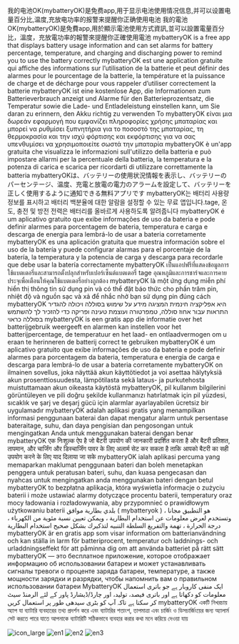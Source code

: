 我的电池OK(mybatteryOK)是免费app,用于显示电池使用情况信息,并可以设置电量百分比,温度,充放电功率的报警来提醒你正确使用电池
我的電池OK(mybatteryOK)是免費app,用於顯示電池使用方式資訊,並可以設置電量百分比，溫度，充放電功率的報警來提醒你正確使用電池
mybatteryOK is a free app that displays battery usage information and can set alarms for battery percentage, temperature, and charging and discharging power to remind you to use the battery correctly
mybatteryOK est une application gratuite qui affiche des informations sur l’utilisation de la batterie et peut définir des alarmes pour le pourcentage de la batterie, la température et la puissance de charge et de décharge pour vous rappeler d’utiliser correctement la batterie
mybatteryOK ist eine kostenlose App, die Informationen zum Batterieverbrauch anzeigt und Alarme für den Batterieprozentsatz, die Temperatur sowie die Lade- und Entladeleistung einstellen kann, um Sie daran zu erinnern, den Akku richtig zu verwenden
Το mybatteryOK είναι μια δωρεάν εφαρμογή που εμφανίζει πληροφορίες χρήσης μπαταρίας και μπορεί να ρυθμίσει ξυπνητήρια για το ποσοστό της μπαταρίας, τη θερμοκρασία και την ισχύ φόρτισης και εκφόρτισης για να σας υπενθυμίσει να χρησιμοποιείτε σωστά την μπαταρία
mybatteryOK è un'app gratuita che visualizza le informazioni sull'utilizzo della batteria e può impostare allarmi per la percentuale della batteria, la temperatura e la potenza di carica e scarica per ricordarti di utilizzare correttamente la batteria
mybatteryOKは、バッテリーの使用状況情報を表示し、バッテリーのパーセンテージ、温度、充電と放電の電力のアラームを設定して、バッテリーを正しく使用するように通知できる無料アプリです
mybatteryOK는 배터리 사용량 정보를 표시하고 배터리 백분율에 대한 알람을 설정할 수 있는 무료 앱입니다.tage, 온도, 충전 및 방전 전력은 배터리를 올바르게 사용하도록 알려줍니다
mybatteryOK é um aplicativo gratuito que exibe informações de uso da bateria e pode definir alarmes para porcentagem de bateria, temperatura e carga e descarga de energia para lembrá-lo de usar a bateria corretamente
mybatteryOK es una aplicación gratuita que muestra información sobre el uso de la batería y puede configurar alarmas para el porcentaje de la batería, la temperatura y la potencia de carga y descarga para recordarle que debe usar la batería correctamente
mybatteryOK เป็นแอปฟรีที่แสดงข้อมูลการใช้แบตเตอรี่และสามารถตั้งปลุกสําหรับเปอร์เซ็นต์แบตเตอรี่ tage อุณหภูมิและการชาร์จและการคายประจุเพื่อเตือนให้คุณใช้แบตเตอรี่อย่างถูกต้อง
mybatteryOK là một ứng dụng miễn phí hiển thị thông tin sử dụng pin và có thể đặt báo thức cho phần trăm pin, nhiệt độ và nguồn sạc và xả để nhắc nhở bạn sử dụng pin đúng cách
mybatteryOK היא אפליקציה חינמית המציגה מידע על שימוש בסוללה ויכולה להגדיר התראות עבור אחוז סוללה, טמפרטורה ועוצמת טעינה ופריקה כדי להזכיר לך להשתמש בסוללה כראוי
mybatteryOK is een gratis app die informatie over het batterijgebruik weergeeft en alarmen kan instellen voor het batterijpercentage, de temperatuur en het laad- en ontlaadvermogen om u eraan te herinneren de batterij correct te gebruiken
mybatteryOK é um aplicativo gratuito que exibe informações de uso da bateria e pode definir alarmes para porcentagem da bateria, temperatura e energia de carga e descarga para lembrá-lo de usar a bateria corretamente
mybatteryOK on ilmainen sovellus, joka näyttää akun käyttötiedot ja voi asettaa hälytyksiä akun prosenttiosuudesta, lämpötilasta sekä lataus- ja purkutehosta muistuttamaan akun oikeasta käytöstä
mybatteryOK, pil kullanım bilgilerini görüntüleyen ve pili doğru şekilde kullanmanızı hatırlatmak için pil yüzdesi, sıcaklık ve şarj ve deşarj gücü için alarmlar ayarlayabilen ücretsiz bir uygulamadır
mybatteryOK adalah aplikasi gratis yang menampilkan informasi penggunaan baterai dan dapat mengatur alarm untuk persentase bateraitage, suhu, dan daya pengisian dan pengosongan untuk mengingatkan Anda untuk menggunakan baterai dengan benar
mybatteryOK एक निःशुल्क ऐप है जो बैटरी उपयोग की जानकारी प्रदर्शित करता है और बैटरी प्रतिशत, तापमान, और चार्जिंग और डिस्चार्जिंग पावर के लिए अलार्म सेट कर सकता है ताकि आपको बैटरी का सही उपयोग करने के लिए याद दिलाया जा सके
mybatteryOK ialah aplikasi percuma yang memaparkan maklumat penggunaan bateri dan boleh menetapkan penggera untuk peratusan bateri, suhu, dan kuasa pengecasan dan nyahcas untuk mengingatkan anda menggunakan bateri dengan betul
mybatteryOK to bezpłatna aplikacja, która wyświetla informacje o zużyciu baterii i może ustawiać alarmy dotyczące procentu baterii, temperatury oraz mocy ładowania i rozładowywania, aby przypomnieć o prawidłowym użytkowaniu baterii
بلدي بطارية موافق ( mybatteryok ) هو التطبيق مجانا ، وتستخدم لعرض معلومات عن استخدام البطارية ، ويمكن تعيين نسبة مئوية من الكهرباء ، درجة الحرارة ، تهمة والتفريغ السلطة التنبيه لتذكيرك بشكل صحيح استخدام البطارية
mybatteryOK är en gratis app som visar information om batterianvändning och kan ställa in larm för batteriprocent, temperatur och laddnings- och urladdningseffekt för att påminna dig om att använda batteriet på rätt sätt
mybatteryOK — это бесплатное приложение, которое отображает информацию об использовании батареи и может устанавливать сигналы тревоги о проценте заряда батареи, температуре, а также мощности зарядки и разрядки, чтобы напомнить вам о правильном использовании батареи
MybatteryOK ایک منفی کاروبار ہے جو باتری استعمال معلومات کو دکھاتا ہے اور باتری فیصد، تولید، اور چارڈ/ڈیشارڈ پاور کے لئے الرمنڈ سیٹ کر سکتا ہے تاکہ آپ کو بٹری سیدھی طور پر استعمال کریں
mybatteryOK একটি নিখরচায় অ্যাপ যা ব্যাটারি ব্যবহারের তথ্য প্রদর্শন করে এবং ব্যাটারির শতাংশ, তাপমাত্রা এবং চার্জিং ও ডিসচার্জিংয়ের জন্য অ্যালার্ম সেট করতে পারে যাতে আপনাকে ব্যাটারিটি সঠিকভাবে ব্যবহার করার কথা মনে করিয়ে দেওয়া যায়

![icon_large](https://raw.githubusercontent.com/studycpp/mybatteryok/main/pic/icon_large.png)
![en1](https://raw.githubusercontent.com/studycpp/mybatteryok/main/pic/en1.webp)
![en2](https://raw.githubusercontent.com/studycpp/mybatteryok/main/pic/en2.webp)
![en3](https://raw.githubusercontent.com/studycpp/mybatteryok/main/pic/en3.webp)
